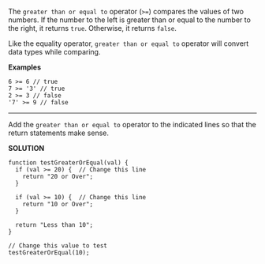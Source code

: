 The `greater than or equal to` operator (`>=`) compares the values of two numbers. If the number to the left is greater than or equal to the number to the right, it returns `true`. Otherwise, it returns `false`.

Like the equality operator, `greater than or equal to` operator will convert data types while comparing.

**Examples**

```
6 >= 6 // true
7 >= '3' // true
2 >= 3 // false
'7' >= 9 // false
```

---

Add the `greater than or equal to` operator to the indicated lines so that the return statements make sense.

**SOLUTION**

```
function testGreaterOrEqual(val) {
  if (val >= 20) {  // Change this line
    return "20 or Over";
  }
  
  if (val >= 10) {  // Change this line
    return "10 or Over";
  }

  return "Less than 10";
}

// Change this value to test
testGreaterOrEqual(10);
```
